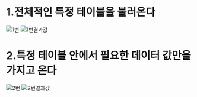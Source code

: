 # 1.전체적인 특정 테이블을 불러온다

![1번](https://user-images.githubusercontent.com/110071838/209746341-6e5d6cc3-7905-4984-b4e6-c73795dac033.png)
![1번결과값](https://user-images.githubusercontent.com/110071838/209746417-00fe76e8-1bcf-4d59-b0a5-6dede899d424.png)


# 2.특정 테이블 안에서 필요한 데이터 값만을 가지고 온다

![2번](https://user-images.githubusercontent.com/110071838/209746803-262b8b29-d565-4b24-aba8-81f7d4021576.png)
![2번결과값](https://user-images.githubusercontent.com/110071838/209746811-9a546cb1-5c5f-4323-bf7c-c1b8bc721c04.png)



